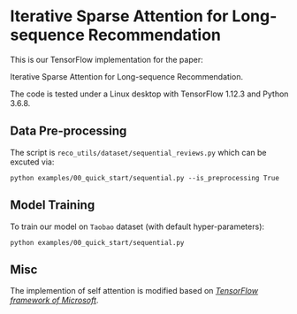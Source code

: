 # Iterative Sparse Attention for Long-sequence Recommendation

This is our TensorFlow implementation for the paper:

Iterative Sparse Attention for Long-sequence Recommendation.


The code is tested under a Linux desktop with TensorFlow 1.12.3 and Python 3.6.8.



## Data Pre-processing



The script is `reco_utils/dataset/sequential_reviews.py` which can be excuted via:

```
python examples/00_quick_start/sequential.py --is_preprocessing True
```

  

## Model Training

To train our model on `Taobao` dataset (with default hyper-parameters): 

```
python examples/00_quick_start/sequential.py
```

## Misc

The implemention of self attention is modified based on *[TensorFlow framework of Microsoft](https://github.com/microsoft/recommenders)*.
